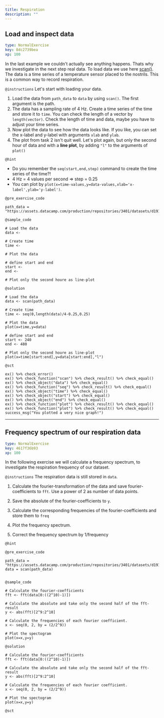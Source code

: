 ```yaml
---
title: Respiration
description: ""
---
```


## Load and inspect data

```yaml
type: NormalExercise
key: 8dc2739bea
xp: 100
```

In the last example we couldn't actually see anything happens. Thats why we investigate in the next step real data. To load data we use here [scan()](https://www.rdocumentation.org/packages/base/versions/3.5.3/topics/scan). The data is a time series of a temperature sensor placed to the nostrils. This is a common way to record respiration. 



`@instructions`
Let's start with loading your data. 
1. Load the data from ```path_data``` to ```data``` by using ```scan()```. The first argument is the path. 
2. The data has a sampling rate of 4 Hz. Create a time series of the time and store it to ```time```. You can check the length of a vector by ```length(vector)```. Check the length of time and data, maybe you have to adjust your time series. 
3. Now plot the data to see how the data looks like. If you like, you can set the x-label and y-label with arguments ```xlab``` and ```ylab```.
4. The plot from task 2 isn't quit well. Let's plot again, but only the second hour of data and with a **line plot**, by adding ```"l"``` to the arguments of ```plot()```

`@hint`
- Do you remember the ```seq(start,end,step)``` command to create the time series of the time?!
- 4 Hz = 4 values per second => step = 0.25
- You can plot by ```plot(x=time-values,y=data-values,xlab='x-label',ylab='y-label')```.

`@pre_exercise_code`
```{r}
path_data = "https://assets.datacamp.com/production/repositories/3401/datasets/d191ac1f6ae2fda3392c4d41b892ba8bd2822bf3/atmung.dat"
```

`@sample_code`
```{r}
# Load the data
data <- 

# Create time
time <- 

# Plot the data

# define start and end
start <- 
end <- 

# Plot only the second houre as line-plot
```

`@solution`
```{r}
# Load the data
data <- scan(path_data)

# Create time
time <- seq(0,length(data)/4-0.25,0.25)

# Plot the data
plot(x=time,y=data)

# define start and end
start <- 240
end <- 480

# Plot only the second houre as line-plot
plot(x=time[start:end],y=data[start:end],"l")
```

`@sct`
```{r}
ex() %>% check_error()
ex() %>% check_function("scan") %>% check_result() %>% check_equal()
ex() %>% check_object("data") %>% check_equal()
ex() %>% check_function("seq") %>% check_result() %>% check_equal()
ex() %>% check_object("time") %>% check_equal()
ex() %>% check_object("start") %>% check_equal()
ex() %>% check_object("end") %>% check_equal()
ex() %>% check_function("plot") %>% check_result() %>% check_equal()
ex() %>% check_function("plot") %>% check_result() %>% check_equal()
success_msg("You plotted a very nice graph!")
```

---

## Frequency spectrum of our respiration data

```yaml
type: NormalExercise
key: 4617f36b93
xp: 100
```

In the following exercise we will calculate a frequency spectrum, to investigate the respiration frequency of our dataset.


`@instructions`
The respiration data is still stored in ```data```.
1. Calculate the fourier-transformation of the data and save fourier-coefficients to ```fft```. Use a power of 2 as number of data points. 

2. Save the absolute of the fourier-coefficients to ```y```.

3. Calculate the corresponding frequencies of the fourier-coefficients and store them to ```freq```

4. Plot the frequency spectrum.

5. Correct the frequency spectrum by 1/frequency

`@hint`


`@pre_exercise_code`
```{r}
path_data = "https://assets.datacamp.com/production/repositories/3401/datasets/d191ac1f6ae2fda3392c4d41b892ba8bd2822bf3/atmung.dat"
data = scan(path_data)


```

`@sample_code`
```{r}
# Calculate the fourier-coefficients
fft <- fft(data[0:((2^10)-1)]) 

# Calculate the absolute and take only the second half of the fft-result
y <- abs(fft)[2^9:2^10]

# Calculate the frequencies of each fourier coefficient.
x <- seq(0, 2, by = (2/2^9))

# Plot the spectogram
plot(x=x,y=y)

```

`@solution`
```{r}
# Calculate the fourier-coefficients
fft <- fft(data[0:((2^10)-1)]) 

# Calculate the absolute and take only the second half of the fft-result
y <- abs(fft)[2^9:2^10]

# Calculate the frequencies of each fourier coefficient.
x <- seq(0, 2, by = (2/2^9))

# Plot the spectogram
plot(x=x,y=y)
```

`@sct`
```{r}

```
